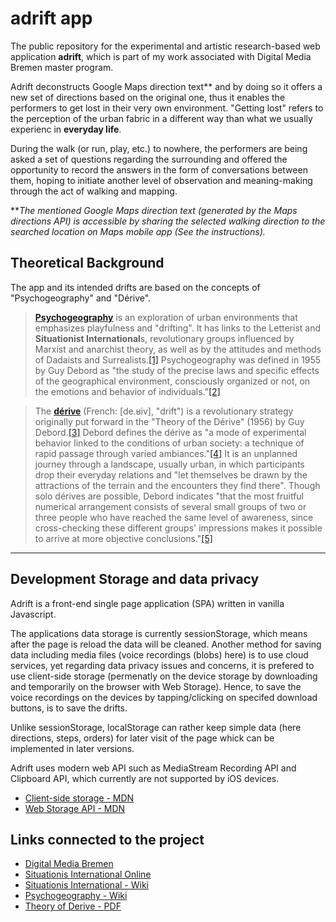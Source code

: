# adrift app

The public repository for the experimental and artistic research-based web application **adrift**, which is part of my work associated with Digital Media Bremen master program.

Adrift deconstructs Google Maps direction text** and by doing so it offers a new set of directions based on the original one, thus it enables the performers to get lost in their very own environment. "Getting lost" refers to the perception of the urban fabric in a different way than what we usually experienc in **everyday life**.

During the walk (or run, play, etc.) to nowhere, the performers are being asked a set of questions regarding the surrounding and offered the opportunity to record the answers in the form of conversations between them, hoping to initiate another level of observation and meaning-making through the act of walking and mapping.

**_The mentioned Google Maps direction text (generated by the Maps directions API) is accessible by sharing the selected walking direction to the searched location on Maps mobile app (See the instructions)._

## Theoretical Background
The app and its intended drifts are based on the concepts of "Psychogeography" and "Dérive".

> [**Psychogeography**](https://en.wikipedia.org/wiki/Psychogeography) is an exploration of urban environments that emphasizes playfulness and "drifting". It has links to the Letterist and **Situationist International**s, revolutionary groups influenced by Marxist and anarchist theory, as well as by the attitudes and methods of Dadaists and Surrealists.[[1]](https://en.wikipedia.org/wiki/Psychogeography#cite_note-1) Psychogeography was defined in 1955 by Guy Debord as "the study of the precise laws and specific effects of the geographical environment, consciously organized or not, on the emotions and behavior of individuals."[[2]](https://en.wikipedia.org/wiki/Psychogeography#cite_note-2)


> The [**dérive**](https://en.wikipedia.org/wiki/D%C3%A9rive) (French: [de.ʁiv], "drift") is a revolutionary strategy originally put forward in the "Theory of the Dérive" (1956) by Guy Debord.[[3]](https://en.wikipedia.org/wiki/D%C3%A9rive#cite_note-1) Debord defines the dérive as "a mode of experimental behavior linked to the conditions of urban society: a technique of rapid passage through varied ambiances."[[4]](https://en.wikipedia.org/wiki/D%C3%A9rive#cite_note-Debord1958Definitions-2) It is an unplanned journey through a landscape, usually urban, in which participants drop their everyday relations and "let themselves be drawn by the attractions of the terrain and the encounters they find there". Though solo dérives are possible, Debord indicates "that the most fruitful numerical arrangement consists of several small groups of two or three people who have reached the same level of awareness, since cross-checking these different groups' impressions makes it possible to arrive at more objective conclusions."[[5]](https://en.wikipedia.org/wiki/D%C3%A9rive#cite_note-Debord1956Theory-3)

***
## Development Storage and data privacy

Adrift is a front-end single page application (SPA) written in vanilla Javascript. 

The applications data storage is currently sessionStorage, which means after the page is reload the data will be cleaned. Another method for saving data including media files (voice recordings (blobs) here) is to use cloud services, yet regarding data privacy issues and concerns, it is prefered to use client-side storage (permenatly on the device storage by downloading and temporarily on the browser with Web Storage). Hence, to save the voice recordings on the devices by tapping/clicking on specifed download buttons, is to save the drifts.

Unlike sessionStorage, localStorage can rather keep simple data (here directions, steps, orders) for later visit of the page whick can be implemented in later versions.

Adrift uses modern web API such as MediaStream Recording API and Clipboard API, which currently are not supported by iOS devices.

- [Client-side storage - MDN](https://developer.mozilla.org/en-US/docs/Learn/JavaScript/Client-side_web_APIs/Client-side_storage)
- [Web Storage API - MDN](https://developer.mozilla.org/en-US/docs/Web/API/Web_Storage_API)


## Links connected to the project
- [Digital Media Bremen](http://digitalmedia-bremen.de/)
- [Situationis International Online](https://www.cddc.vt.edu/sionline/)
- [Situationis International - Wiki](https://en.wikipedia.org/wiki/Situationist_International)
- [Psychogeography - Wiki](https://en.wikipedia.org/wiki/Psychogeography)
- [Theory of Derive - PDF](http://tbook.constantvzw.org/wp-content/derivedebord.pdf)
